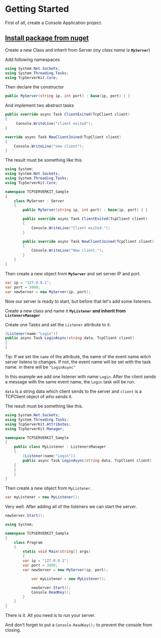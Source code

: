 
# Getting Started

First of all, create a Console Application project.


## [Install package from nuget](https://www.nuget.org/packages/TcpServerKit/)

Create a new Class and inherit from Server (*my class name is **`MyServer`***)

Add following namespaces

```csharp
using System.Net.Sockets;
using System.Threading.Tasks;
using TcpServerKit.Core;
```

Then declare the constructor

```csharp
public MyServer(string ip, int port) : base(ip, port) { }
```

And implement two abstract tasks

```csharp
public override async Task ClientExited(TcpClient client)
{
     Console.WriteLine("client exited");
}

override async Task NewClientJoined(TcpClient client)
{
    Console.WriteLine("new client");
}
```

The result must be something like this

```csharp
using System;
using System.Net.Sockets;
using System.Threading.Tasks;
using TcpServerKit.Core;

namespace TCPSERVERKIT_Sample
{
    class MyServer : Server
    {
        public MyServer(string ip, int port) : base(ip, port) { }

        public override async Task ClientExited(TcpClient client)
        {
            Console.WriteLine("Client exited.");
        }

        public override async Task NewClientJoined(TcpClient client)
        {
            Console.WriteLine("New client.");
        }
    }
}
```

Then create a new object from **`MyServer`** and set server IP and port.

```csharp
var ip = "127.0.0.1";
var port = 3000;
var newServer = new MyServer(ip, port);
```

Now our server is ready to start, but before that let's add some listeners.

Create a new class and name it **`MyListener` and inherit from `ListenersManager`**

Create one Tasks and set the `Listener` attribute to it.

```csharp
[Listener(name:"Login")]
public async Task LoginAsync(string data, TcpClient client)
{
}
```

Tip: If we set the `name` of the attribute, the name of the event name witch server listens to changes. If not, the event name will be set with the task name. in there will be `"LoginAsync"`

In this example we add one listener with name `Login`. After the client sends a message with the same event name, the `Login` task will be run.

`data` is a string data which client sends to the server and `client` is a TCPClient object of who sends it.

The result must be something like this.

```csharp
using System.Net.Sockets;
using System.Threading.Tasks;
using TcpServerKit.Attributes;
using TcpServerKit.Manager;

namespace TCPSERVERKIT_Sample
{
    public class MyListener : ListenersManager
    {
        [Listener(name:"Login")]
        public async Task LoginAsync(string data, TcpClient client)
	{
	}
    }
}
```

Then create a new object from `MyListener`.

```csharp
var myListener = new MyListener();
```

Very well. After adding all of the listeners we can start the server.

```csharp
newServer.Start();
```

```csharp
using System;

namespace TCPSERVERKIT_Sample
{
    class Program
    {
        static void Main(string[] args)
        {
	    var ip = "127.0.0.1";
	    var port = 3000;
	    var newServer = new MyServer(ip, port);

            var myListener = new MyListener();

            newServer.Start();
            Console.ReadKey();
        }
    }
}
```

There is it. All you need is to run your server.

And don’t forget to put a `Console.ReadKey();` to prevent the console from closing.
